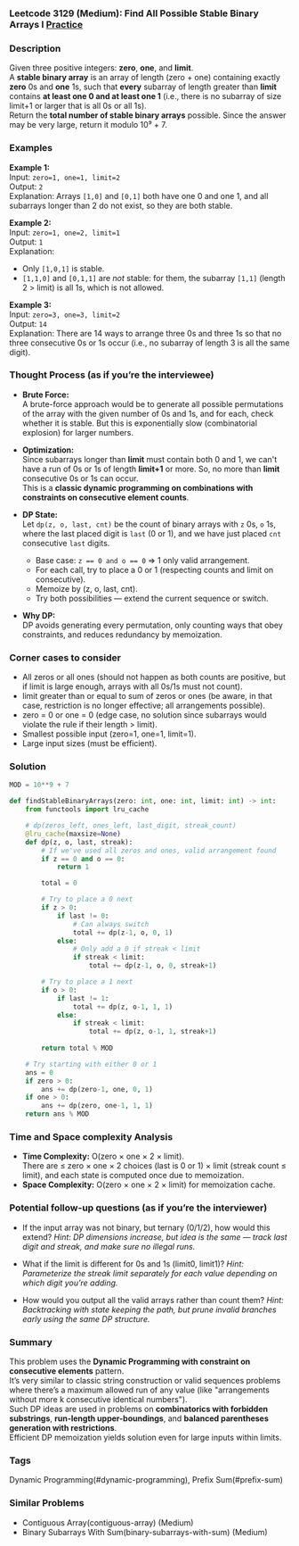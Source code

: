 ### Leetcode 3129 (Medium): Find All Possible Stable Binary Arrays I [Practice](https://leetcode.com/problems/find-all-possible-stable-binary-arrays-i)

### Description  
Given three positive integers: **zero**, **one**, and **limit**.  
A **stable binary array** is an array of length (zero + one) containing exactly **zero** 0s and **one** 1s, such that **every** subarray of length greater than **limit** contains **at least one 0 and at least one 1** (i.e., there is no subarray of size limit+1 or larger that is all 0s or all 1s).  
Return the **total number of stable binary arrays** possible. Since the answer may be very large, return it modulo 10⁹ + 7.

### Examples  

**Example 1:**  
Input: `zero=1, one=1, limit=2`  
Output: `2`  
Explanation: Arrays `[1,0]` and `[0,1]` both have one 0 and one 1, and all subarrays longer than 2 do not exist, so they are both stable.

**Example 2:**  
Input: `zero=1, one=2, limit=1`  
Output: `1`  
Explanation:  
- Only `[1,0,1]` is stable.  
- `[1,1,0]` and `[0,1,1]` are *not* stable: for them, the subarray `[1,1]` (length 2 > limit) is all 1s, which is not allowed.

**Example 3:**  
Input: `zero=3, one=3, limit=2`  
Output: `14`  
Explanation: There are 14 ways to arrange three 0s and three 1s so that no three consecutive 0s or 1s occur (i.e., no subarray of length 3 is all the same digit).

### Thought Process (as if you’re the interviewee)  
- **Brute Force:**  
  A brute-force approach would be to generate all possible permutations of the array with the given number of 0s and 1s, and for each, check whether it is stable. But this is exponentially slow (combinatorial explosion) for larger numbers.

- **Optimization:**  
  Since subarrays longer than **limit** must contain both 0 and 1, we can't have a run of 0s or 1s of length **limit+1** or more. So, no more than **limit** consecutive 0s or 1s can occur.  
  This is a **classic dynamic programming on combinations with constraints on consecutive element counts**.

- **DP State:**  
  Let `dp(z, o, last, cnt)` be the count of binary arrays with `z` 0s, `o` 1s, where the last placed digit is `last` (0 or 1), and we have just placed `cnt` consecutive `last` digits.  
  - Base case: `z == 0 and o == 0` ⇒ 1 only valid arrangement.
  - For each call, try to place a 0 or 1 (respecting counts and limit on consecutive).
  - Memoize by (z, o, last, cnt).
  - Try both possibilities — extend the current sequence or switch.

- **Why DP:**  
  DP avoids generating every permutation, only counting ways that obey constraints, and reduces redundancy by memoization.

### Corner cases to consider  
- All zeros or all ones (should not happen as both counts are positive, but if limit is large enough, arrays with all 0s/1s must not count).
- limit greater than or equal to sum of zeros or ones (be aware, in that case, restriction is no longer effective; all arrangements possible).
- zero = 0 or one = 0 (edge case, no solution since subarrays would violate the rule if their length > limit).
- Smallest possible input (zero=1, one=1, limit=1).
- Large input sizes (must be efficient).

### Solution

```python
MOD = 10**9 + 7

def findStableBinaryArrays(zero: int, one: int, limit: int) -> int:
    from functools import lru_cache

    # dp(zeros_left, ones_left, last_digit, streak_count)
    @lru_cache(maxsize=None)
    def dp(z, o, last, streak):
        # If we've used all zeros and ones, valid arrangement found
        if z == 0 and o == 0:
            return 1

        total = 0

        # Try to place a 0 next
        if z > 0:
            if last != 0:
                # Can always switch
                total += dp(z-1, o, 0, 1)
            else:
                # Only add a 0 if streak < limit
                if streak < limit:
                    total += dp(z-1, o, 0, streak+1)

        # Try to place a 1 next
        if o > 0:
            if last != 1:
                total += dp(z, o-1, 1, 1)
            else:
                if streak < limit:
                    total += dp(z, o-1, 1, streak+1)
        
        return total % MOD

    # Try starting with either 0 or 1
    ans = 0
    if zero > 0:
        ans += dp(zero-1, one, 0, 1)
    if one > 0:
        ans += dp(zero, one-1, 1, 1)
    return ans % MOD
```

### Time and Space complexity Analysis  

- **Time Complexity:** O(zero × one × 2 × limit).  
  There are ≤ zero × one × 2 choices (last is 0 or 1) × limit (streak count ≤ limit), and each state is computed once due to memoization.
- **Space Complexity:** O(zero × one × 2 × limit) for memoization cache.

### Potential follow-up questions (as if you’re the interviewer)  

- If the input array was not binary, but ternary (0/1/2), how would this extend?
  *Hint: DP dimensions increase, but idea is the same — track last digit and streak, and make sure no illegal runs.*

- What if the limit is different for 0s and 1s (limit0, limit1)?
  *Hint: Parameterize the streak limit separately for each value depending on which digit you’re adding.*

- How would you output all the valid arrays rather than count them?
  *Hint: Backtracking with state keeping the path, but prune invalid branches early using the same DP structure.*

### Summary
This problem uses the **Dynamic Programming with constraint on consecutive elements** pattern.  
It’s very similar to classic string construction or valid sequences problems where there’s a maximum allowed run of any value (like "arrangements without more k consecutive identical numbers").  
Such DP ideas are used in problems on **combinatorics with forbidden substrings**, **run-length upper-boundings**, and **balanced parentheses generation with restrictions**.  
Efficient DP memoization yields solution even for large inputs within limits.

### Tags
Dynamic Programming(#dynamic-programming), Prefix Sum(#prefix-sum)

### Similar Problems
- Contiguous Array(contiguous-array) (Medium)
- Binary Subarrays With Sum(binary-subarrays-with-sum) (Medium)